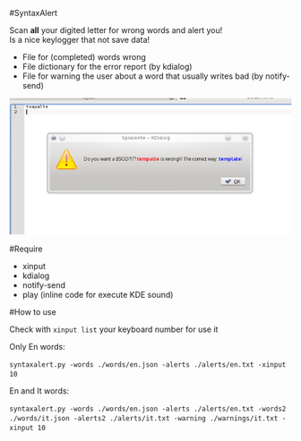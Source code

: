 #SyntaxAlert

Scan **all** your digited letter for wrong words and alert you!  
Is a nice keylogger that not save data!  

* File for (completed) words wrong
* File dictionary for the error report (by kdialog)
* File for warning the user about a word that usually writes bad (by notify-send)

!["Screenshot"](screen.png)

#Require

* xinput
* kdialog
* notify-send
* play (inline code for execute KDE sound)

#How to use

Check with `xinput list` your keyboard number for use it  

Only En words:  

```syntaxalert.py -words ./words/en.json -alerts ./alerts/en.txt -xinput 10``` 

En and It words:  

```syntaxalert.py -words ./words/en.json -alerts ./alerts/en.txt -words2 ./words/it.json -alerts2 ./alerts/it.txt -warning ./warnings/it.txt -xinput 10```